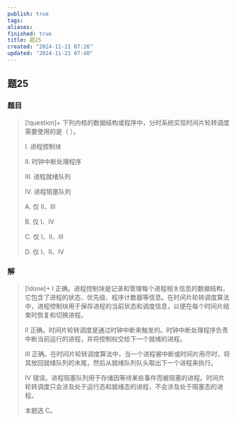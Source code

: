 ```yaml
---
publish: true
tags: 
aliases: 
finished: true
title: 题25
created: "2024-11-21 07:26"
updated: "2024-11-21 07:40"
---
```

## 题25
### 题目
> [!question]+
> 下列内核的数据结构或程序中，分时系统实现时间片轮转调度需要使用的是（ ）。
> 
> Ⅰ. 进程控制块
> 
> Ⅱ. 时钟中断处理程序
> 
> Ⅲ. 进程就绪队列
> 
> Ⅳ. 进程阻塞队列
> 
> A. 仅 Ⅱ、Ⅲ
> 
> B. 仅 Ⅰ、Ⅳ
> 
> C. 仅 Ⅰ、Ⅱ、Ⅲ
> 
> D. 仅 Ⅰ、Ⅱ、Ⅳ
### 解
> [!done]+
> Ⅰ 正确。进程控制块是记录和管理每个进程相关信息的数据结构，它包含了进程的状态、优先级、程序计数器等信息。在时间片轮转调度算法中，进程控制块用于保存进程的当前状态和调度信息，以便在每个时间片结束时恢复和切换进程。
> 
> Ⅱ 正确。时间片轮转调度是通过时钟中断来触发的。时钟中断处理程序负责中断当前运行的进程，并将控制权交给下一个就绪的进程。
> 
> Ⅲ 正确。在时间片轮转调度算法中，当一个进程被中断或时间片用尽时，将其放回就绪队列的末尾，然后从就绪队列队头取出下一个进程来执行。
> 
> Ⅳ 错误。进程阻塞队列用于存储因等待某些事件而被阻塞的进程。时间片轮转调度只会涉及处于运行态和就绪态的进程，不会涉及处于阻塞态的进程。
> 
> 本题选 C。